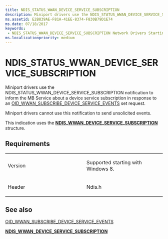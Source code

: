 ```yaml
---
title: NDIS_STATUS_WWAN_DEVICE_SERVICE_SUBSCRIPTION
description: Miniport drivers use the NDIS_STATUS_WWAN_DEVICE_SERVICE_SUBSCRIPTION notification to inform the MB Service about a device service subscription in response to an OID_WWAN_SUBSCRIBE_DEVICE_SERVICE_EVENTS set request.NDIS_WWAN_DEVICE_SERVICE_SUBSCRIPTION structure.
ms.assetid: E2B839AE-F81A-41EE-8374-F830B79D1E74
ms.date: 07/18/2017
keywords:
 - NDIS_STATUS_WWAN_DEVICE_SERVICE_SUBSCRIPTION Network Drivers Starting with Windows Vista
ms.localizationpriority: medium
---
```


# NDIS\_STATUS\_WWAN\_DEVICE\_SERVICE\_SUBSCRIPTION


Miniport drivers use the NDIS\_STATUS\_WWAN\_DEVICE\_SERVICE\_SUBSCRIPTION notification to inform the MB Service about a device service subscription in response to an [OID\_WWAN\_SUBSCRIBE\_DEVICE\_SERVICE\_EVENTS](./oid-wwan-subscribe-device-service-events.md) set request.

Miniport drivers cannot use this notification to send unsolicited events.

This indication uses the [**NDIS\_WWAN\_DEVICE\_SERVICE\_SUBSCRIPTION**](/windows-hardware/drivers/ddi/ndiswwan/ns-ndiswwan-_ndis_wwan_device_service_subscription) structure.

Requirements
------------

<table>
<colgroup>
<col width="50%" />
<col width="50%" />
</colgroup>
<tbody>
<tr class="odd">
<td><p>Version</p></td>
<td><p>Supported starting with Windows 8.</p></td>
</tr>
<tr class="even">
<td><p>Header</p></td>
<td>Ndis.h</td>
</tr>
</tbody>
</table>

## See also


[OID\_WWAN\_SUBSCRIBE\_DEVICE\_SERVICE\_EVENTS](./oid-wwan-subscribe-device-service-events.md)

[**NDIS\_WWAN\_DEVICE\_SERVICE\_SUBSCRIPTION**](/windows-hardware/drivers/ddi/ndiswwan/ns-ndiswwan-_ndis_wwan_device_service_subscription)

 

